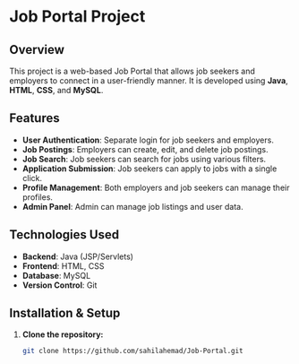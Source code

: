 # Job Portal Project

<!-- Project Title: Choose a concise, descriptive title for your project. -->

## Overview

<!-- Briefly describe your project here. -->
This project is a web-based Job Portal that allows job seekers and employers to connect in a user-friendly manner. It is developed using **Java**, **HTML**, **CSS**, and **MySQL**.

## Features

<!-- List key features of your job portal project. You can add more if necessary. -->
- **User Authentication**: Separate login for job seekers and employers.
- **Job Postings**: Employers can create, edit, and delete job postings.
- **Job Search**: Job seekers can search for jobs using various filters.
- **Application Submission**: Job seekers can apply to jobs with a single click.
- **Profile Management**: Both employers and job seekers can manage their profiles.
- **Admin Panel**: Admin can manage job listings and user data.
  
## Technologies Used

<!-- This section highlights the tech stack and tools used to build the project. -->
- **Backend**: Java (JSP/Servlets)
- **Frontend**: HTML, CSS
- **Database**: MySQL
- **Version Control**: Git

## Installation & Setup

<!-- Instructions for setting up the project locally. -->
1. **Clone the repository:**
   ```bash
   git clone https://github.com/sahilahemad/Job-Portal.git
